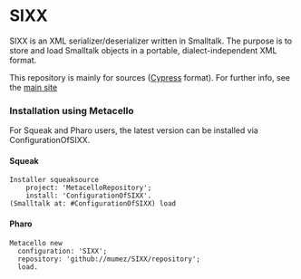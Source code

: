 SIXX
====

SIXX is an XML serializer/deserializer written in Smalltalk. The purpose is to store and load Smalltalk objects in a portable, dialect-independent XML format.

This repository is mainly for sources ([Cypress](<https://github.com/CampSmalltalk/Cypress>) format). For further info, see the [main site](http://www.mars.dti.ne.jp/~umejava/smalltalk/sixx/index.html)

### Installation using Metacello
For Squeak and Pharo users, the latest version can be installed via ConfigurationOfSIXX.

#### Squeak
```Smalltalk
Installer squeaksource
    project: 'MetacelloRepository';
    install: 'ConfigurationOfSIXX'. 
(Smalltalk at: #ConfigurationOfSIXX) load
```

#### Pharo
```Smalltalk
Metacello new
  configuration: 'SIXX';
  repository: 'github://mumez/SIXX/repository';
  load.
```
